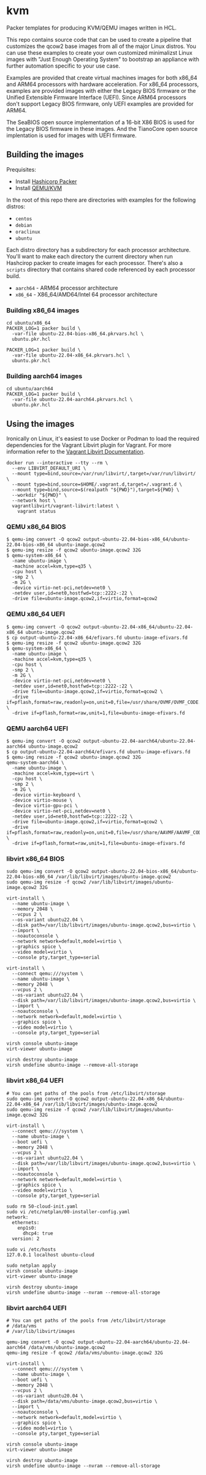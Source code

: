 # kvm

Packer templates for producing KVM/QEMU images written in HCL.

This repo contains source code that can be used to create a
pipeline that customizes the qcow2 base images from all of the major Linux
distros. You can use these examples to create your own customized
minimalizst Linux images with "Just Enough Operating System" to
bootstrap an appliance with further automation specific to your use case.

Examples are provided that create virtual machines images for both
x86_64 and ARM64 processors with hardware acceleration. For x86_64 processors,
examples are provided images with either the Legacy BIOS firmware or the
Unified Extensible Firmware Interface (UEFI). Since ARM64 processors don't
support Legacy BIOS firmware, only UEFI examples are provided for ARM64.

The SeaBIOS open source implementation of a 16-bit X86 BIOS is used for the
Legacy BIOS firmware in these images. And the TianoCore open source implentation
is used for images with UEFI firmware.

## Building the images

Prequisites:

- Install [Hashicorp Packer](docs/install-packer.md)
- Install [QEMU/KVM](docs/install-qemu-kvm.md)

In the root of this repo there are directories with examples for the following
distros:

- `centos`
- `debian`
- `oraclinux`
- `ubuntu`

Each distro directory has a subdirectory for each processor architecture. You'll
want to make each directory the current directory when run Hashcirop packer
to create images for each processor. There's also a `scripts` directory that
contains shared code referenced by each processor build.

- `aarch64` - ARM64 processor architecture
- `x86_64` - X86_64/AMD64/Intel 64 processor architecture

### Building x86_64 images

```
cd ubuntu/x86_64
PACKER_LOG=1 packer build \
  -var-file ubuntu-22.04-bios-x86_64.pkrvars.hcl \
  ubuntu.pkr.hcl

PACKER_LOG=1 packer build \
  -var-file ubuntu-22.04-x86_64.pkrvars.hcl \
  ubuntu.pkr.hcl
```

### Building aarch64 images
```
cd ubuntu/aarch64
PACKER_LOG=1 packer build \
  -var-file ubuntu-22.04-aarch64.pkrvars.hcl \
  ubuntu.pkr.hcl
```

## Using the images

Ironically on Linux, it's easiest to use Docker or Podman to load the required
dependencies for the Vagrant Libvirt plugin for Vagrant. For more information
refer to the [Vagrant Libvirt Documentation](https://vagrant-libvirt.github.io/vagrant-libvirt/installation#requirements).

```
docker run --interactive --tty --rm \
  --env LIBVIRT_DEFAULT_URI \
  --mount type=bind,source=/var/run/libvirt/,target=/var/run/libvirt/ \
  --mount type=bind,source=$HOME/.vagrant.d,target=/.vagrant.d \
  --mount type=bind,source=$(realpath "${PWD}"),target=${PWD} \
  --workdir "${PWD}" \
  --network host \
  vagrantlibvirt/vagrant-libvirt:latest \
    vagrant status
```

### QEMU x86_64 BIOS

```
$ qemu-img convert -O qcow2 output-ubuntu-22.04-bios-x86_64/ubuntu-22.04-bios-x86_64 ubuntu-image.qcow2
$ qemu-img resize -f qcow2 ubuntu-image.qcow2 32G
$ qemu-system-x86_64 \
  -name ubuntu-image \
  -machine accel=kvm,type=q35 \
  -cpu host \
  -smp 2 \
  -m 2G \
  -device virtio-net-pci,netdev=net0 \
  -netdev user,id=net0,hostfwd=tcp::2222-:22 \
  -drive file=ubuntu-image.qcow2,if=virtio,format=qcow2
```

### QEMU x86_64 UEFI

```
$ qemu-img convert -O qcow2 output-ubuntu-22.04-x86_64/ubuntu-22.04-x86_64 ubuntu-image.qcow2
$ cp output-ubuntu-22.04-x86_64/efivars.fd ubuntu-image-efivars.fd
$ qemu-img resize -f qcow2 ubuntu-image.qcow2 32G
$ qemu-system-x86_64 \
  -name ubuntu-image \
  -machine accel=kvm,type=q35 \
  -cpu host \
  -smp 2 \
  -m 2G \
  -device virtio-net-pci,netdev=net0 \
  -netdev user,id=net0,hostfwd=tcp::2222-:22 \
  -drive file=ubuntu-image.qcow2,if=virtio,format=qcow2 \
  -drive if=pflash,format=raw,readonly=on,unit=0,file=/usr/share/OVMF/OVMF_CODE.fd \
  -drive if=pflash,format=raw,unit=1,file=ubuntu-image-efivars.fd
```

### QEMU aarch64 UEFI

```
$ qemu-img convert -O qcow2 output-ubuntu-22.04-aarch64/ubuntu-22.04-aarch64 ubuntu-image.qcow2
$ cp output-ubuntu-22.04-aarch64/efivars.fd ubuntu-image-efivars.fd
$ qemu-img resize -f qcow2 ubuntu-image.qcow2 32G
qemu-system-aarch64 \
  -name ubuntu-image \
  -machine accel=kvm,type=virt \
  -cpu host \
  -smp 2 \
  -m 2G \
  -device virtio-keyboard \
  -device virtio-mouse \
  -device virtio-gpu-pci \
  -device virtio-net-pci,netdev=net0 \
  -netdev user,id=net0,hostfwd=tcp::2222-:22 \
  -drive file=ubuntu-image.qcow2,if=virtio,format=qcow2 \
  -drive if=pflash,format=raw,readonly=on,unit=0,file=/usr/share/AAVMF/AAVMF_CODE.fd \
  -drive if=pflash,format=raw,unit=1,file=ubuntu-image-efivars.fd
```

### libvirt x86_64 BIOS

```
sudo qemu-img convert -O qcow2 output-ubuntu-22.04-bios-x86_64/ubuntu-22.04-bios-x86_64 /var/lib/libvirt/images/ubuntu-image.qcow2
sudo qemu-img resize -f qcow2 /var/lib/libvirt/images/ubuntu-image.qcow2 32G

virt-install \
  --name ubuntu-image \
  --memory 2048 \
  --vcpus 2 \
  --os-variant ubuntu22.04 \
  --disk path=/var/lib/libvirt/images/ubuntu-image.qcow2,bus=virtio \
  --import \
  --noautoconsole \
  --network network=default,model=virtio \
  --graphics spice \
  --video model=virtio \
  --console pty,target_type=serial

virt-install \
  --connect qemu:///system \
  --name ubuntu-image \
  --memory 2048 \
  --vcpus 2 \
  --os-variant ubuntu22.04 \
  --disk path=/var/lib/libvirt/images/ubuntu-image.qcow2,bus=virtio \
  --import \
  --noautoconsole \
  --network network=default,model=virtio \
  --graphics spice \
  --video model=virtio \
  --console pty,target_type=serial

virsh console ubuntu-image
virt-viewer ubuntu-image

virsh destroy ubuntu-image
virsh undefine ubuntu-image --remove-all-storage
```

### libvirt x86_64 UEFI

```
# You can get paths of the pools from /etc/libvirt/storage
sudo qemu-img convert -O qcow2 output-ubuntu-22.04-x86_64/ubuntu-22.04-x86_64 /var/lib/libvirt/images/ubuntu-image.qcow2
sudo qemu-img resize -f qcow2 /var/lib/libvirt/images/ubuntu-image.qcow2 32G

virt-install \
  --connect qemu:///system \
  --name ubuntu-image \
  --boot uefi \
  --memory 2048 \
  --vcpus 2 \
  --os-variant ubuntu22.04 \
  --disk path=/var/lib/libvirt/images/ubuntu-image.qcow2,bus=virtio \
  --import \
  --noautoconsole \
  --network network=default,model=virtio \
  --graphics spice \
  --video model=virtio \
  --console pty,target_type=serial

sudo rm 50-cloud-init.yaml
sudo vi /etc/netplan/00-installer-config.yaml
network:
  ethernets:
    enp1s0:
      dhcp4: true
  version: 2

sudo vi /etc/hosts
127.0.0.1 localhost ubuntu-cloud

sudo netplan apply
virsh console ubuntu-image
virt-viewer ubuntu-image

virsh destroy ubuntu-image
virsh undefine ubuntu-image --nvram --remove-all-storage
```

### libvirt aarch64 UEFI

```
# You can get paths of the pools from /etc/libvirt/storage
# /data/vms
# /var/lib/libvirt/images

qemu-img convert -O qcow2 output-ubuntu-22.04-aarch64/ubuntu-22.04-aarch64 /data/vms/ubuntu-image.qcow2
qemu-img resize -f qcow2 /data/vms/ubuntu-image.qcow2 32G

virt-install \
  --connect qemu:///system \
  --name ubuntu-image \
  --boot uefi \
  --memory 2048 \
  --vcpus 2 \
  --os-variant ubuntu20.04 \
  --disk path=/data/vms/ubuntu-image.qcow2,bus=virtio \
  --import \
  --noautoconsole \
  --network network=default,model=virtio \
  --graphics spice \
  --video model=virtio \
  --console pty,target_type=serial

virsh console ubuntu-image
virt-viewer ubuntu-image

virsh destroy ubuntu-image
virsh undefine ubuntu-image --nvram --remove-all-storage
```
